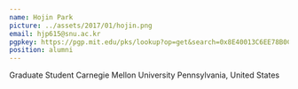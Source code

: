 ```yaml
---
name: Hojin Park
picture: ../assets/2017/01/hojin.png
email: hjp615@snu.ac.kr
pgpkey: https://pgp.mit.edu/pks/lookup?op=get&search=0x8E40013C6EE78B0C
position: alumni
---
```

Graduate Student
Carnegie Mellon University
Pennsylvania, United States
